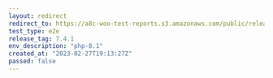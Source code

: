 ```yaml
---
layout: redirect
redirect_to: https://a8c-woo-test-reports.s3.amazonaws.com/public/release/7.4.1/php-8.1/e2e/index.html
test_type: e2e
release_tag: 7.4.1
env_description: "php-8.1"
created_at: "2023-02-27T19:13:27Z"
passed: false
---
```

